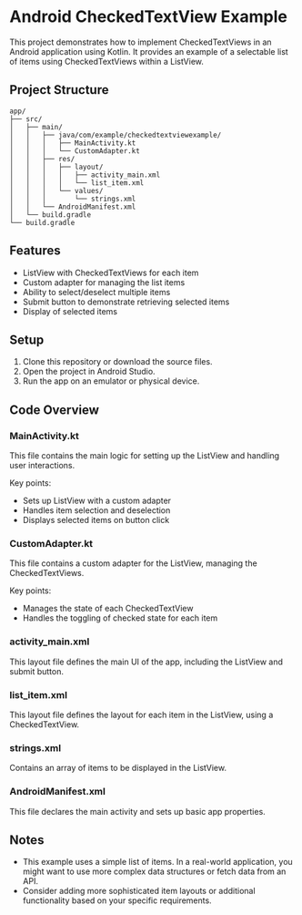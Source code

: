 # Android CheckedTextView Example

This project demonstrates how to implement CheckedTextViews in an Android application using Kotlin. It provides an example of a selectable list of items using CheckedTextViews within a ListView.

## Project Structure

```
app/
├── src/
│   ├── main/
│   │   ├── java/com/example/checkedtextviewexample/
│   │   │   ├── MainActivity.kt
│   │   │   └── CustomAdapter.kt
│   │   ├── res/
│   │   │   ├── layout/
│   │   │   │   ├── activity_main.xml
│   │   │   │   └── list_item.xml
│   │   │   └── values/
│   │   │       └── strings.xml
│   │   └── AndroidManifest.xml
│   └── build.gradle
└── build.gradle
```

## Features

- ListView with CheckedTextViews for each item
- Custom adapter for managing the list items
- Ability to select/deselect multiple items
- Submit button to demonstrate retrieving selected items
- Display of selected items

## Setup

1. Clone this repository or download the source files.
2. Open the project in Android Studio.
3. Run the app on an emulator or physical device.

## Code Overview

### MainActivity.kt

This file contains the main logic for setting up the ListView and handling user interactions.

Key points:
- Sets up ListView with a custom adapter
- Handles item selection and deselection
- Displays selected items on button click

### CustomAdapter.kt

This file contains a custom adapter for the ListView, managing the CheckedTextViews.

Key points:
- Manages the state of each CheckedTextView
- Handles the toggling of checked state for each item

### activity_main.xml

This layout file defines the main UI of the app, including the ListView and submit button.

### list_item.xml

This layout file defines the layout for each item in the ListView, using a CheckedTextView.

### strings.xml

Contains an array of items to be displayed in the ListView.

### AndroidManifest.xml

This file declares the main activity and sets up basic app properties.

## Notes

- This example uses a simple list of items. In a real-world application, you might want to use more complex data structures or fetch data from an API.
- Consider adding more sophisticated item layouts or additional functionality based on your specific requirements.

